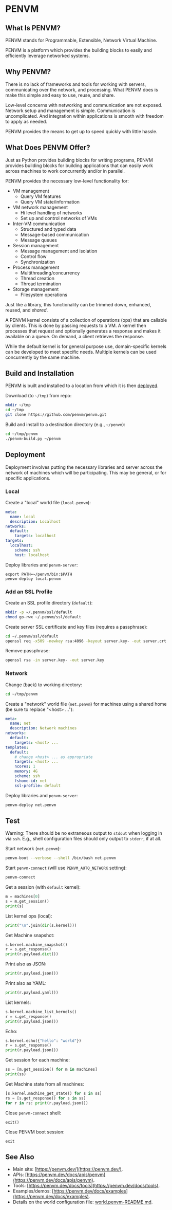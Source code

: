 # PENVM

## What Is PENVM?

PENVM stands for Programmable, Extensible, Network Virtual Machine.

PENVM is a platform which provides the building blocks to easily and efficiently leverage networked systems.

## Why PENVM?

There is no lack of frameworks and tools for working with servers, communicating over the network, and processing. What PENVM does is make this simple and easy to use, reuse, and share.

Low-level concerns with networking and communication are not exposed. Network setup and management is simple. Communication is uncomplicated. And integration within applications is smooth with freedom to apply as needed.

PENVM provides the means to get up to speed quickly with little hassle.

## What Does PENVM Offer?

Just as Python provides building blocks for writing programs, PENVM provides building blocks for building applications that can easily work across machines to work concurrently and/or in parallel.

PENVM provides the necessary low-level functionality for:

* VM management
  * Query VM features
  * Query VM state/information
* VM network management
  * Hi level handling of networks
  * Set up and control networks of VMs
* Inter-VM communication
  * Structured and typed data
  * Message-based communication
  * Message queues
* Session management
  * Message management and isolation
  * Control flow
  * Synchronization
* Process management
  * Multithreading/concurrency
  * Thread creation
  * Thread termination
* Storage management
  * Filesystem operations

Just like a library, this functionality can be trimmed down, enhanced, reused, and *shared*.

A PENVM kernel consists of a collection of operations (ops) that are callable by clients. This is done by passing requests to a VM. A kernel then processes that request and optionally generates a response and makes it available on a queue. On demand, a client retrieves the response.

While the default kernel is for general purpose use, domain-specific kernels can be developed to meet specific needs. Multiple kernels can be used concurrently by the same machine.

## Build and Installation

PENVM is built and installed to a location from which it is then [deployed](#deployment).

Download (to `~/tmp`) from repo:
```bash
mkdir ~/tmp
cd ~/tmp
git clone https://github.com/penvm/penvm.git
```

Build and install to a destination directory (e.g., `~/penvm`):
```bash
cd ~/tmp/penvm
./penvm-build.py ~/penvm
```

## Deployment

Deployment involves putting the necessary libraries and server across the network of machines which will be participating. This may be general, or for specific applications.

### Local

Create a "local" world file (`local.penvm`):
```yaml
meta:
  name: local
  description: Localhost
networks:
  default:
    targets: localhost
targets:
  localhost:
    scheme: ssh
    host: localhost
```

Deploy libraries and `penvm-server`:
```
export PATH=~/penvm/bin:$PATH
penvm-deploy local.penvm
```

### Add an SSL Profile

Create an SSL profile directory (`default`):
```bash
mkdir -p ~/.penvm/ssl/default
chmod go-rwx ~/.penvm/ssl/default
```

Create server SSL certificate and key files (requires a passphrase):
```bash
cd ~/.penvm/ssl/default
openssl req -x509 -newkey rsa:4096 -keyout server.key- -out server.crt -sha256 -days 365
```

Remove passphrase:
```bash
openssl rsa -in server.key- -out server.key
```

### Network

Change (back) to working directory:
```bash
cd ~/tmp/penvm
```

Create a "network" world file (`net.penvm`) for machines using a shared home (be sure to replace "&lt;host> ..."):
```yaml
meta:
  name: net
  description: Network machines
networks:
  default:
    targets: <host> ...
templates:
  default:
    # change <host> ... as appropriate
    targets: <host> ...
    ncores: 1
    memory: 4G
    scheme: ssh
    fshome-id: net
    ssl-profile: default
```

Deploy libraries and `penvm-server`:
```bash
penvm-deploy net.penvm
```

## Test

Warning: There should be no extraneous output to `stdout` when logging in via `ssh`. E.g., shell configuration files should only output to `stderr`, if at all.

Start network (`net.penvm`):
```bash
penvm-boot --verbose --shell /bin/bash net.penvm
```

Start `penvm-connect` (will use `PENVM_AUTO_NETWORK` setting):
```bash
penvm-connect
```

Get a session (with `default` kernel):
```python
m = machines[0]
s = m.get_session()
print(s)
```

List kernel ops (local):
```python
print("\n".join(dir(s.kernel)))
```

Get Machine snapshot:
```python
s.kernel.machine_snapshot()
r = s.get_response()
print(r.payload.dict())
```

Print also as JSON:
```python
print(r.payload.json())
```

Print also as YAML:
```python
print(r.payload.yaml())
```

List kernels:
```python
s.kernel.machine_list_kernels()
r = s.get_response()
print(r.payload.json())
```

Echo:
```python
s.kernel.echo({"hello": "world"})
r = s.get_response()
print(r.payload.json())
```

Get session for each machine:
```python
ss = [m.get_session() for m in machines]
print(ss)
```

Get Machine state from all machines:
```python
[s.kernel.machine_get_state() for s in ss]
rs = [s.get_response() for s in ss]
for r in rs: print(r.payload.json())
```

Close `penvm-connect` shell:
```
exit()
```

Close PENVM boot session:
```
exit
```

## See Also

* Main site: [https://penvm.dev/](https://penvm.dev/).
* APIs: [https://penvm.dev/docs/apis/penvm](https://penvm.dev/docs/apis/penvm).
* Tools: [https://penvm.dev/docs/tools](https://penvm.dev/docs/tools).
* Examples/demos: [https://penvm.dev/docs/examples](https://penvm.dev/docs/examples).
* Details on the world configuration file: [world.penvm-README.md](world.penvm-README.md).
